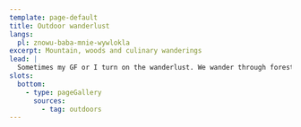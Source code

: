 ```yaml
---
template: page-default
title: Outdoor wanderlust
langs: 
  pl: znowu-baba-mnie-wywlokla
excerpt: Mountain, woods and culinary wanderings
lead: |
  Sometimes my GF or I turn on the wanderlust. We wander through forests, up hills and sometimes discover a cool pub.
slots:
  bottom:
    - type: pageGallery
      sources:
        - tag: outdoors
---
```

